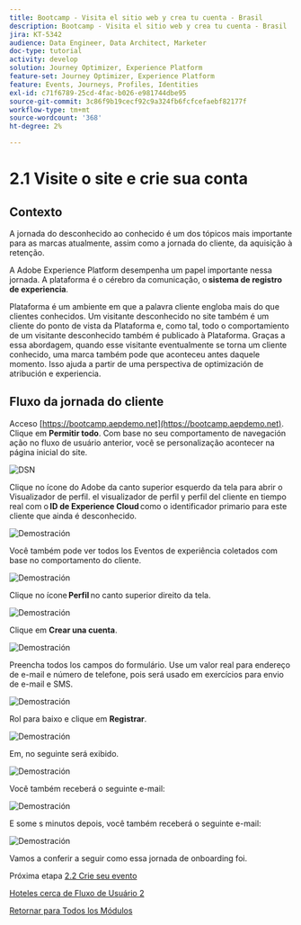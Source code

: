 ```yaml
---
title: Bootcamp - Visita el sitio web y crea tu cuenta - Brasil
description: Bootcamp - Visita el sitio web y crea tu cuenta - Brasil
jira: KT-5342
audience: Data Engineer, Data Architect, Marketer
doc-type: tutorial
activity: develop
solution: Journey Optimizer, Experience Platform
feature-set: Journey Optimizer, Experience Platform
feature: Events, Journeys, Profiles, Identities
exl-id: c71f6789-25cd-4fac-b026-e981744dbe95
source-git-commit: 3c86f9b19cecf92c9a324fb6fcfcefaebf82177f
workflow-type: tm+mt
source-wordcount: '368'
ht-degree: 2%

---
```


# 2.1 Visite o site e crie sua conta

## Contexto

A jornada do desconhecido ao conhecido é um dos tópicos mais importante para as marcas atualmente, assim como a jornada do cliente, da aquisição à retenção.

A Adobe Experience Platform desempenha um papel importante nessa jornada. A plataforma é o cérebro da comunicação, o **sistema de registro de experiencia**.

Plataforma é um ambiente em que a palavra cliente engloba mais do que clientes conhecidos. Um visitante desconhecido no site também é um cliente do ponto de vista da Plataforma e, como tal, todo o comportamiento de um visitante desconhecido também é publicado à Plataforma. Graças a essa abordagem, quando esse visitante eventualmente se torna um cliente conhecido, uma marca também pode que aconteceu antes daquele momento. Isso ajuda a partir de uma perspectiva de optimización de atribución e experiencia.

## Fluxo da jornada do cliente

Acceso [https://bootcamp.aepdemo.net](https://bootcamp.aepdemo.net). Clique em **Permitir todo**. Com base no seu comportamento de navegación ação no fluxo de usuário anterior, você se personalização acontecer na página inicial do site.

![DSN](./images/web8.png)

Clique no ícone do Adobe da canto superior esquerdo da tela para abrir o Visualizador de perfil. el visualizador de perfil y perfil del cliente en tiempo real com o **ID de Experience Cloud** como o identificador primario para este cliente que ainda é desconhecido.

![Demostración](./images/pv1.png)

Você também pode ver todos los Eventos de experiência coletados com base no comportamento do cliente.

![Demostración](./images/pv3.png)

Clique no ícone **Perfil** no canto superior direito da tela.

![Demostración](./images/pv4.png)

Clique em **Crear una cuenta**.

![Demostración](./images/pv5.png)

Preencha todos los campos do formulário. Use um valor real para endereço de e-mail e número de telefone, pois será usado em exercícios para envio de e-mail e SMS.

![Demostración](./images/pv7.png)

Rol para baixo e clique em **Registrar**.

![Demostración](./images/pv8.png)

Em, no seguinte será exibido.

![Demostración](./images/pv9.png)

Você também receberá o seguinte e-mail:

![Demostración](./images/pv10.png)

E some s minutos depois, você também receberá o seguinte e-mail:

![Demostración](./images/pv11.png)

Vamos a conferir a seguir como essa jornada de onboarding foi.

Próxima etapa [2.2 Crie seu evento](./ex2.md)

[Hoteles cerca de Fluxo de Usuário 2](./uc2.md)

[Retornar para Todos los Módulos](../../overview.md)

